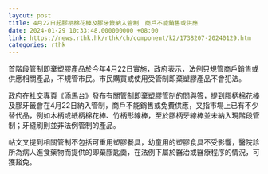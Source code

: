 ```yaml
---
layout: post
title: 4月22日起膠柄棉花棒及膠牙籤納入管制　商戶不能銷售或供應
date: 2024-01-29 10:33:48.000000000 +08:00
link: https://news.rthk.hk/rthk/ch/component/k2/1738207-20240129.htm
categories: rthk
---
```


首階段管制即棄塑膠產品於今年4月22日實施，政府表示，法例只規管商戶銷售或供應相關產品，不規管市民。市民購買或使用受管制即棄塑膠產品不會犯法。

政府在社交專頁《添馬台》發布有關管制即棄塑膠管制的問與答，提到膠柄棉花棒及膠牙籤會在4月22日納入管制，商戶不能銷售或免費供應，又指市場上已有不少替代品，例如木柄或紙柄棉花棒、竹柄形線棒，至於膠柄牙線棒並未納入現階段管制；牙縫刷則並非法例管制的產品。

帖文又提到相關管制不包括可重用塑膠餐具，幼童用的塑膠食具不受影響，醫院診所為病人進食藥物而提供的即棄膠匙羹，在法例下屬於醫治或醫療程序的情況，可獲豁免。
